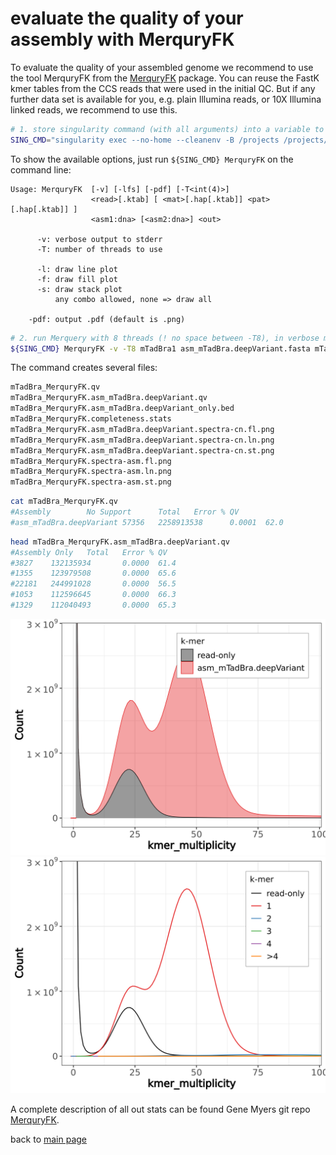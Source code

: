 # evaluate the quality of your assembly with MerquryFK 

To evaluate the quality of your assembled genome we recommend to use the tool MerquryFK from the [MerquryFK](https://github.com/thegenemyers/MERQURY.FK#MerquryFK) package. You can reuse the FastK kmer tables from the CCS reads that were used in the initial QC. But if any further data set is available for you, e.g. plain Illumina reads, or 10X Illumina linked reads, we recommend to use this.


```bash 
# 1. store singularity command (with all arguments) into a variable to facilitate the command line call
SING_CMD="singularity exec --no-home --cleanenv -B /projects /projects/dazzler/pippel/prog/assembly-workshop/assembly-workshop_v0.6.3.sif"
```

To show the available options, just run  `${SING_CMD} MerquryFK` on the command line:

```
Usage: MerquryFK  [-v] [-lfs] [-pdf] [-T<int(4)>]
                  <read>[.ktab] [ <mat>[.hap[.ktab]] <pat>[.hap[.ktab]] ]
                  <asm1:dna> [<asm2:dna>] <out>

      -v: verbose output to stderr
      -T: number of threads to use

      -l: draw line plot
      -f: draw fill plot
      -s: draw stack plot
          any combo allowed, none => draw all

    -pdf: output .pdf (default is .png)
```

```bash
# 2. run Merquery with 8 threads (! no space between -T8), in verbose mode -v
${SING_CMD} MerquryFK -v -T8 mTadBra1 asm_mTadBra.deepVariant.fasta mTadBra_MerquryFK
``` 

The command creates several files:

```bash 
mTadBra_MerquryFK.qv
mTadBra_MerquryFK.asm_mTadBra.deepVariant.qv
mTadBra_MerquryFK.asm_mTadBra.deepVariant_only.bed
mTadBra_MerquryFK.completeness.stats
mTadBra_MerquryFK.asm_mTadBra.deepVariant.spectra-cn.fl.png
mTadBra_MerquryFK.asm_mTadBra.deepVariant.spectra-cn.ln.png
mTadBra_MerquryFK.asm_mTadBra.deepVariant.spectra-cn.st.png
mTadBra_MerquryFK.spectra-asm.fl.png
mTadBra_MerquryFK.spectra-asm.ln.png
mTadBra_MerquryFK.spectra-asm.st.png
```

```bash 
cat mTadBra_MerquryFK.qv
#Assembly        No Support      Total   Error % QV
#asm_mTadBra.deepVariant 57356   2258913538      0.0001  62.0
```

```bash 
head mTadBra_MerquryFK.asm_mTadBra.deepVariant.qv 
#Assembly Only   Total   Error % QV
#3827    132135934       0.0000  61.4
#1355    123979508       0.0000  65.6
#22181   244991028       0.0000  56.5
#1053    112596645       0.0000  66.3
#1329    112040493       0.0000  65.3
```

![mTadBra_MerquryFK.spectra-asm.st.png](mTadBra_MerquryFK.spectra-asm.st.png)
![mTadBra_MerquryFK.asm_mTadBra.deepVariant.spectra-cn.ln.png](mTadBra_MerquryFK.asm_mTadBra.deepVariant.spectra-cn.ln.png)

A complete description of all out stats can be found Gene Myers git repo [MerquryFK](https://github.com/thegenemyers/MERQURY.FK#MerquryFK).

back to [main page](../README.md)